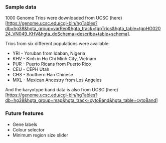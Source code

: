 



### Sample data
1000 Genome Trios were downloaded from UCSC (here)[https://genome.ucsc.edu/cgi-bin/hgTables?db=hg38&hgta_group=varRep&hgta_track=tgpTrios&hgta_table=tgpHG02024_VN049_KHV&hgta_doSchema=describe+table+schema].

Trios from six different populations were available:
* YRI - Yoruban from Idaban, Nigeria
* KHV - Kinh in Ho Chi Minh City, Vietnam
* PUR - Puerto Ricans from Puerto Rico
* CEU - CEPH Utah
* CHS - Southern Han Chinese
* MXL - Mexican Ancestry from Los Angeles


And the karyotype band data is also from UCSC (here)[https://genome.ucsc.edu/cgi-bin/hgTables?db=hg38&hgta_group=map&hgta_track=cytoBand&hgta_table=cytoBand]


### Future features
* Gene labels
* Colour selector
* Minimum region size slider
